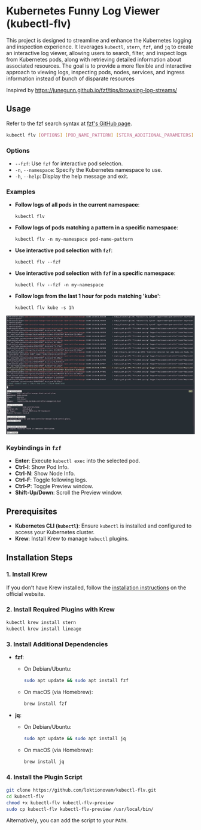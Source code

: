 # Kubernetes Funny Log Viewer (kubectl-flv)

This project is designed to streamline and enhance the Kubernetes logging and inspection experience. It leverages `kubectl`, `stern`, `fzf`, and `jq` to create an interactive log viewer, allowing users to search, filter, and inspect logs from Kubernetes pods, along with retrieving detailed information about associated resources. The goal is to provide a more flexible and interactive approach to viewing logs, inspecting pods, nodes, services, and ingress information instead of bunch of disparate resources

Inspired by <https://junegunn.github.io/fzf/tips/browsing-log-streams/>

## Usage

Refer to the fzf search syntax at [fzf's GitHub page](https://github.com/junegunn/fzf#search-syntax).

```bash
kubectl flv [OPTIONS] [POD_NAME_PATTERN] [STERN_ADDITIONAL_PARAMETERS]
```

### Options

- `--fzf`: Use `fzf` for interactive pod selection.
- `-n`, `--namespace`: Specify the Kubernetes namespace to use.
- `-h`, `--help`: Display the help message and exit.

### Examples

- **Follow logs of all pods in the current namespace**:

  ```
  kubectl flv
  ```

- **Follow logs of pods matching a pattern in a specific namespace**:

  ```
  kubectl flv -n my-namespace pod-name-pattern
  ```

- **Use interactive pod selection with `fzf`**:

  ```
  kubectl flv --fzf
  ```

- **Use interactive pod selection with `fzf` in a specific namespace**:

  ```
  kubectl flv --fzf -n my-namespace
  ```

- **Follow logs from the last 1 hour for pods matching 'kube'**:

  ```
  kubectl flv kube -s 1h
  ```

![alt text](img/main.jpg "Title")

### Keybindings in `fzf`

- **Enter**: Execute `kubectl exec` into the selected pod.
- **Ctrl-I**: Show Pod Info.
- **Ctrl-N**: Show Node Info.
- **Ctrl-F**: Toggle following logs.
- **Ctrl-P**: Toggle Preview window.
- **Shift-Up/Down**: Scroll the Preview window.

## Prerequisites

- **Kubernetes CLI (`kubectl`)**: Ensure `kubectl` is installed and configured to access your Kubernetes cluster.
- **Krew**: Install Krew to manage `kubectl` plugins.

## Installation Steps

### 1. Install Krew

If you don’t have Krew installed, follow the [installation instructions](https://krew.sigs.k8s.io/docs/user-guide/setup/install/) on the official website.

### 2. Install Required Plugins with Krew

```bash
kubectl krew install stern
kubectl krew install lineage
```

### 3. Install Additional Dependencies

- **fzf**:

  - On Debian/Ubuntu:

    ```bash
    sudo apt update && sudo apt install fzf
    ```

  - On macOS (via Homebrew):

    ```bash
    brew install fzf
    ```

- **jq**:

  - On Debian/Ubuntu:

    ```bash
    sudo apt update && sudo apt install jq
    ```

  - On macOS (via Homebrew):

    ```bash
    brew install jq
    ```

### 4. Install the Plugin Script

```bash
git clone https://github.com/loktionovam/kubectl-flv.git
cd kubectl-flv
chmod +x kubectl-flv kubectl-flv-preview
sudo cp kubectl-flv kubectl-flv-preview /usr/local/bin/
```

Alternatively, you can add the script to your `PATH`.
